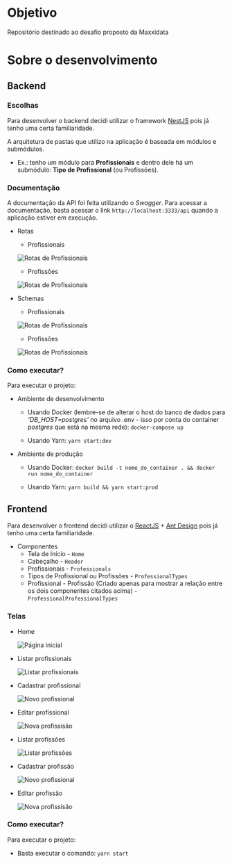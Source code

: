# Objetivo
Repositório destinado ao desafio proposto da Maxxidata
# Sobre o desenvolvimento
## Backend
### Escolhas
Para desenvolver o backend decidi utilizar o framework [NestJS](https://nestjs.com/) pois já tenho uma certa familiaridade.

A arquitetura de pastas que utilizo na aplicação é baseada em módulos e submódulos.
  - Ex.: tenho um módulo para **Profissionais** e dentro dele há um submódulo: **Tipo de Profissional** (ou Profissões).

### Documentação
A documentação da API foi feita utilizando o *Swagger*. Para acessar a documentação, basta acessar o link `http://localhost:3333/api` quando a aplicação estiver em execução.

- Rotas 
  - Profissionais

  ![Rotas de Profissionais](readme-files/professional/routes.png)
  
  - Profissões
  
  ![Rotas de Profissionais](readme-files/professional-type/routes.png)

- Schemas 
  - Profissionais

  ![Rotas de Profissionais](readme-files/professional/schema.png)
  
  - Profissões

  ![Rotas de Profissionais](readme-files/professional-type/schema.png)

### Como executar?
Para executar o projeto:
- Ambiente de desenvolvimento
  - Usando Docker (lembre-se de alterar o host do banco de dados para *'DB_HOST=postgres'* no arquivo .env - isso por conta do container *postgres* que está na mesma rede): `docker-compose up`
  
  - Usando Yarn: `yarn start:dev`

- Ambiente de produção
  - Usando Docker: `docker build -t nome_do_container . && docker run nome_do_container`

  - Usando Yarn: `yarn build && yarn start:prod`
## Frontend
Para desenvolver o frontend decidi utilizar o [ReactJS](https://reactjs.org/) + [Ant Design](https://ant.design/) pois já tenho uma certa familiaridade.

- Componentes
  - Tela de Início - `Home`
  - Cabeçalho - `Header`
  - Profissionais - `Professionals`
  - Tipos de Profissional ou Profissões - `ProfessionalTypes`
  - Profissional - Profissão (Criado apenas para mostrar a relação entre os dois componentes citados acima) - `ProfessionalProfessionalTypes` 

### Telas
- Home

  ![Página inicial](readme-files/home.png)

- Listar profissionais

  ![Listar profissionais](readme-files/professional/list.png)

- Cadastrar profissional

  ![Novo profissional](readme-files/professional/add.png)

- Editar profissional

  ![Nova profissisão](readme-files/professional/edit.png)

- Listar profissões

  ![Listar profissões](readme-files/professional-type/list.png)

- Cadastrar profissão

  ![Novo profissional](readme-files/professional-type/add.png)

- Editar profissão

  ![Nova profissisão](readme-files/professional-type/edit.png)

### Como executar?
Para executar o projeto:
- Basta executar o comando: `yarn start`